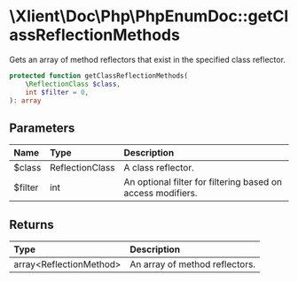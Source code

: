# \\Xlient\\Doc\\Php\\PhpEnumDoc::getClassReflectionMethods

Gets an array of method reflectors that exist in the specified class reflector.

```php
protected function getClassReflectionMethods(
    \ReflectionClass $class,
    int $filter = 0,
): array
```

## Parameters

| Name | Type | Description |
| :--- | :--- | :--- |
| $class | ReflectionClass | A class reflector. |
| $filter | int | An optional filter for filtering based on access modifiers. |

## Returns

| Type | Description |
| :--- | :--- |
| array\<ReflectionMethod\> | An array of method reflectors. |